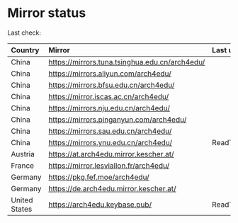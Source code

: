 <script src="./time.js"></script>
# Mirror status
Last check: <script type="text/javascript">localize(1669180746.900346);</script>

|Country|Mirror|Last update|
|:------|:-----|:----------|
|China|https://mirrors.tuna.tsinghua.edu.cn/arch4edu/|<script type="text/javascript">localize(1669142297);</script>|
|China|https://mirrors.aliyun.com/arch4edu/|<script type="text/javascript">localize(1669099284);</script>|
|China|https://mirrors.bfsu.edu.cn/arch4edu/|<script type="text/javascript">localize(1669142297);</script>|
|China|https://mirror.iscas.ac.cn/arch4edu/|<script type="text/javascript">localize(1669142297);</script>|
|China|https://mirrors.nju.edu.cn/arch4edu/|<script type="text/javascript">localize(1669099284);</script>|
|China|https://mirrors.pinganyun.com/arch4edu/|<script type="text/javascript">localize(1669142297);</script>|
|China|https://mirrors.sau.edu.cn/arch4edu/|<script type="text/javascript">localize(1650446957);</script>|
|China|https://mirrors.ynu.edu.cn/arch4edu/|ReadTimeout|
|Austria|https://at.arch4edu.mirror.kescher.at/|<script type="text/javascript">localize(1669142297);</script>|
|France|https://mirror.lesviallon.fr/arch4edu/|<script type="text/javascript">localize(1669142297);</script>|
|Germany|https://pkg.fef.moe/arch4edu/|<script type="text/javascript">localize(1669142297);</script>|
|Germany|https://de.arch4edu.mirror.kescher.at/|<script type="text/javascript">localize(1669142297);</script>|
|United States|https://arch4edu.keybase.pub/|ReadTimeout|

<script src="./tablefilter/tablefilter.js"></script>
<script src="./table.js"></script>
